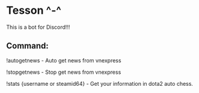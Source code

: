 # Tesson ^-^
This is a bot for Discord!!!

## Command:
!autogetnews   -   Auto get news from vnexpress

!stopgetnews   -   Stop get news from vnexpress

!stats {username or steamid64}    -    Get your information in dota2 auto chess.

